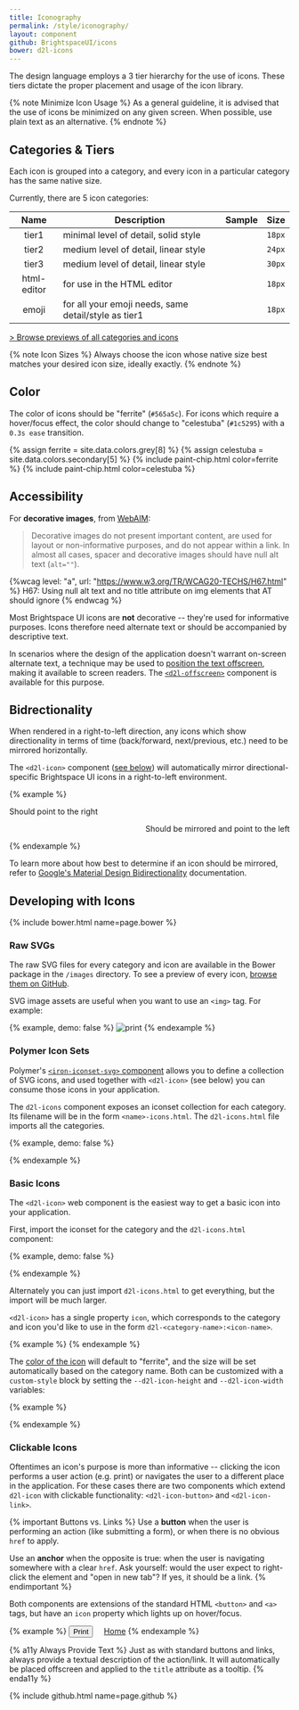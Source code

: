```yaml
---
title: Iconography
permalink: /style/iconography/
layout: component
github: BrightspaceUI/icons
bower: d2l-icons
---
```

The design language employs a 3 tier hierarchy for the use of icons. These tiers dictate the proper placement and usage of the icon library.

{% note Minimize Icon Usage %}
As a general guideline, it is advised that the use of icons be minimized on any given screen. When possible, use plain text as an alternative.
{% endnote %}

## Categories & Tiers

Each icon is grouped into a category, and every icon in a particular category has the same native size.

Currently, there are 5 icon categories:

| Name | Description | Sample | Size |
| :----: | --- | :---: | :---: |
| tier1 | minimal level of detail, solid style | <d2l-icon icon="d2l-tier1:print"></d2l-icon> | `18px` |
| tier2 | medium level of detail, linear style |<d2l-icon icon="d2l-tier2:file-audio"></d2l-icon>| `24px` |
| tier3 | medium level of detail, linear style | <d2l-icon icon="d2l-tier3:notification-bell"></d2l-icon>| `30px` |
| html-editor | for use in the HTML editor | <d2l-icon icon="d2l-html-editor:bold"></d2l-icon> | `18px` |
| emoji | for all your emoji needs, same detail/style as tier1 | <d2l-icon icon="d2l-emoji:happy"></d2l-icon> | `18px` |

[&gt; Browse previews of all categories and icons](https://github.com/Brightspace/d2l-icons-ui/blob/master/d2l-icons.md)

{% note Icon Sizes %}
Always choose the icon whose native size best matches your desired icon size, ideally exactly.
{% endnote %}

## Color

The color of icons should be "ferrite" (`#565a5c`). For icons which require a hover/focus effect, the color should change to "celestuba" (`#1c5295`) with a `0.3s ease` transition.

{% assign ferrite = site.data.colors.grey[8] %}
{% assign celestuba = site.data.colors.secondary[5] %}
{% include paint-chip.html color=ferrite %}
{% include paint-chip.html color=celestuba %}

## Accessibility

For **decorative images**, from [WebAIM](http://webaim.org/techniques/alttext/#decorative):

> Decorative images do not present important content, are used for layout or non-informative purposes, and do not appear within a link. In almost all cases, spacer and decorative images should have null alt text (`alt=""`).

{%wcag level: "a", url: "https://www.w3.org/TR/WCAG20-TECHS/H67.html" %}
H67: Using null alt text and no title attribute on img elements that AT should ignore
{% endwcag %}

Most Brightspace UI icons are **not** decorative -- they're used for informative purposes. Icons therefore need alternate text or should be accompanied by descriptive text.

In scenarios where the design of the application doesn't warrant on-screen alternate text, a technique may be used to [position the text offscreen](http://webaim.org/techniques/css/invisiblecontent/), making it available to screen readers. The [`<d2l-offscreen>`](https://github.com/Brightspace/d2l-offscreen-ui) component is available for this purpose.

## Bidrectionality

When rendered in a right-to-left direction, any icons which show directionality in terms of time (back/forward, next/previous, etc.) need to be mirrored horizontally.

The `<d2l-icon>` component ([see below](#basic-icons)) will automatically mirror directional-specific Brightspace UI icons in a right-to-left environment.

{% example %}
<p>
  Should point to the right
  <d2l-icon icon="d2l-tier1:chevron-right"></d2l-icon>
</p>
<p dir="rtl">
  Should be mirrored and point to the left
  <d2l-icon icon="d2l-tier1:chevron-right"></d2l-icon>
</p>
{% endexample %}

To learn more about how best to determine if an icon should be mirrored, refer to [Google's Material Design Bidirectionality](https://material.google.com/usability/bidirectionality.html) documentation.

## Developing with Icons

{% include bower.html name=page.bower %}

### Raw SVGs

The raw SVG files for every category and icon are available in the Bower package in the `/images` directory. To see a preview of every icon, [browse them on GitHub](https://github.com/Brightspace/d2l-icons-ui/tree/master/images).

SVG image assets are useful when you want to use an `<img>` tag. For example:

{% example, demo: false %}
<img
  src="bower_components/d2l-icons/images/tier1/print.svg"
  alt="print" />
{% endexample %}

### Polymer Icon Sets

Polymer's [`<iron-iconset-svg>` component](https://github.com/PolymerElements/iron-iconset-svg) allows you to define a collection of SVG icons, and used together with `<d2l-icon>` (see below) you can consume those icons in your application.

The `d2l-icons` component exposes an iconset collection for each category. Its filename will be in the form `<name>-icons.html`. The `d2l-icons.html` file imports all the categories.

{% example, demo: false %}
<link
  rel="import"
  href="bower_components/d2l-icons/tier1-icons.html">
{% endexample %}

### Basic Icons

The `<d2l-icon>` web component is the easiest way to get a basic icon into your application.

First, import the iconset for the category and the `d2l-icons.html` component:

{% example, demo: false %}
<link
  rel="import"
  href="bower_components/d2l-icons/tier1-icons.html">
<link
  rel="import"
  href="bower_components/d2l-icons/d2l-icon.html">
{% endexample %}

Alternately you can just import `d2l-icons.html` to get everything, but the import will be much larger.

`<d2l-icon>` has a single property `icon`, which corresponds to the category and icon you'd like to use in the form `d2l-<category-name>:<icon-name>`.

{% example %}
<d2l-icon icon="d2l-tier1:print"></d2l-icon>
{% endexample %}

The [color of the icon](/style/color/) will default to "ferrite", and the size will be set automatically based on the category name. Both can be customized with a `custom-style` block by setting the `--d2l-icon-height` and `--d2l-icon-width` variables:

{% example %}
<style is="custom-style">
#icon-custom-demo {
  color: indigo;
  --d2l-icon-height: 50px;
  --d2l-icon-width: 50px;
}
</style>
<d2l-icon id="icon-custom-demo" icon="d2l-tier1:gear"></d2l-icon>
{% endexample %}

### Clickable Icons

Oftentimes an icon's purpose is more than informative -- clicking the icon performs a user action (e.g. print) or navigates the user to a different place in the application. For these cases there are two components which extend `d2l-icon` with clickable functionality: `<d2l-icon-button>` and `<d2l-icon-link>`.

{% important Buttons vs. Links %}
Use a **button** when the user is performing an action (like submitting a form), or when there is no obvious `href` to apply.

Use an **anchor** when the opposite is true: when the user is navigating somewhere with a clear `href`. Ask yourself: would the user expect to right-click the element and "open in new tab"? If yes, it should be a link.
{% endimportant %}

Both components are extensions of the standard HTML `<button>` and `<a>` tags, but have an `icon` property which lights up on hover/focus.

{% example %}
<button is="d2l-icon-button" icon="d2l-tier1:print">Print</button>&nbsp;&nbsp;&nbsp;&nbsp;
<a is="d2l-icon-link" icon="d2l-tier1:home" href="/">Home</a>
{% endexample %}

{% a11y Always Provide Text %}
Just as with standard buttons and links, always provide a textual description of the action/link. It will automatically be placed offscreen and applied to the `title` attribute as a tooltip.
{% enda11y %}

{% include github.html name=page.github %}
